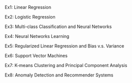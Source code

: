 Ex1: Linear Regression

Ex2: Logistic Regression

Ex3: Multi-class Classification and Neural Networks

Ex4: Neural Networks Learning

Ex5: Regularized Linear Regression and Bias v.s. Variance

Ex6: Support Vector Machines

Ex7: K-means Clustering and Principal Component Analysis

Ex8: Anomaly Detection and Recommender Systems
